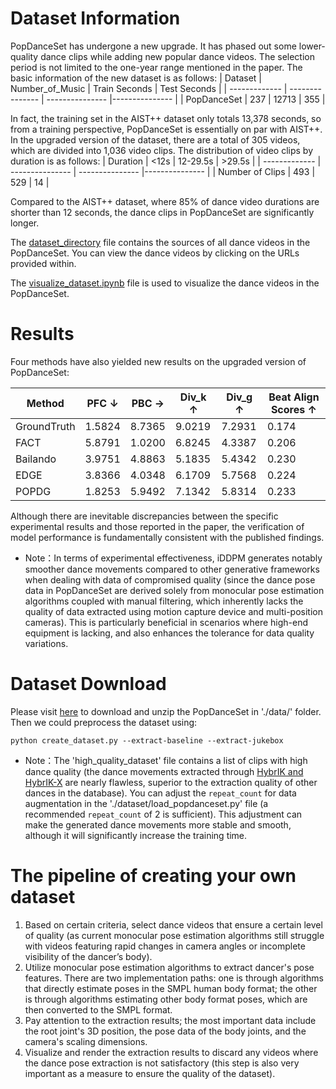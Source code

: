 # Dataset Information
PopDanceSet has undergone a new upgrade. It has phased out some lower-quality dance clips while adding new popular dance videos. The selection period is not limited to the one-year range mentioned in the paper. The basic information of the new dataset is as follows:
| Dataset | Number_of_Music  | Train Seconds | Test Seconds |
| ------------- | --------------- | --------------- |--------------- |
| PopDanceSet   | 237   | 12713  | 355 |

In fact, the training set in the AIST++ dataset only totals 13,378 seconds, so from a training perspective, PopDanceSet is essentially on par with AIST++.
In the upgraded version of the dataset, there are a total of 305 videos, which are divided into 1,036 video clips. The distribution of video clips by duration is as follows:
| Duration | <12s  | 12-29.5s | >29.5s |
| ------------- | --------------- | --------------- |--------------- |
| Number of Clips   | 493   | 529  | 14 |

Compared to the AIST++ dataset, where 85% of dance video durations are shorter than 12 seconds, the dance clips in PopDanceSet are significantly longer.

The [dataset_directory](https://github.com/Luke-Luo1/POPDG/blob/main/dataset_directory) file contains the sources of all dance videos in the PopDanceSet. You can view the dance videos by clicking on the URLs provided within.

The [visualize_dataset.ipynb](https://github.com/Luke-Luo1/POPDG/blob/main/visualize_dataset.ipynb) file is used to visualize the dance videos in the PopDanceSet.

# Results
Four methods have also yielded new results on the upgraded version of PopDanceSet:

| Method  | PFC ↓  | PBC →  | Div_k ↑ | Div_g ↑ | Beat Align Scores ↑ |
|---------|--------|--------|---------|---------|---------------------|
| GroundTruth| 1.5824         | 8.7365 | 9.0219 | 7.2931 | 0.174      |
| FACT       | 5.8791         | 1.0200 | 6.8245 | 4.3387 | 0.206      |
| Bailando   | 3.9751         | 4.8863 | 5.1835 | 5.4342 | 0.230      |
| EDGE       | 3.8366         | 4.0348 | 6.1709 | 5.7568 | 0.224      |
| POPDG      | 1.8253         | 5.9492 | 7.1342 | 5.8314 | 0.233      |

Although there are inevitable discrepancies between the specific experimental results and those reported in the paper, the verification of model performance is fundamentally consistent with the published findings. 
- Note：In terms of experimental effectiveness, iDDPM generates notably smoother dance movements compared to other generative frameworks when dealing with data of compromised quality (since the dance pose data in PopDanceSet are derived solely from monocular pose estimation algorithms coupled with manual filtering, which inherently lacks the quality of data extracted using motion capture device and multi-position cameras). This is particularly beneficial in scenarios where high-end equipment is lacking, and also enhances the tolerance for data quality variations.

# Dataset Download
Please visit [here](https://drive.google.com/file/d/11phw8Xxcnx5h4yYQVpLqDdKWSkHpBZuu/view?usp=sharing) to download and unzip the PopDanceSet in './data/' folder. Then we could preprocess the dataset using:
```
python create_dataset.py --extract-baseline --extract-jukebox
```
- Note：The 'high_quality_dataset' file contains a list of clips with high dance quality (the dance movements extracted through [HybrIK and HybrIK-X](https://github.com/Jeff-sjtu/HybrIK) are nearly flawless, superior to the extraction quality of other dances in the database). You can adjust the `repeat_count` for data augmentation in the './dataset/load_popdanceset.py' file (a recommended `repeat_count` of 2 is sufficient). This adjustment can make the generated dance movements more stable and smooth, although it will significantly increase the training time.

# The pipeline of creating your own dataset
1. Based on certain criteria, select dance videos that ensure a certain level of quality (as current monocular pose estimation algorithms still struggle with videos featuring rapid changes in camera angles or incomplete visibility of the dancer’s body).
2. Utilize monocular pose estimation algorithms to extract dancer's pose features. There are two implementation paths: one is through algorithms that directly estimate poses in the SMPL human body format; the other is through algorithms estimating other body format poses, which are then converted to the SMPL format.
3. Pay attention to the extraction results; the most important data include the root joint's 3D position, the pose data of the body joints, and the camera's scaling dimensions.
4. Visualize and render the extraction results to discard any videos where the dance pose extraction is not satisfactory (this step is also very important as a measure to ensure the quality of the dataset).
